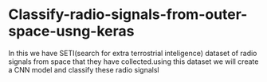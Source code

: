 # Classify-radio-signals-from-outer-space-usng-keras
In this we have SETI(search for extra terrostrial inteligence) dataset of radio signals from space that they have collected.using this dataset we will create a CNN model  and classify these radio signalsl
